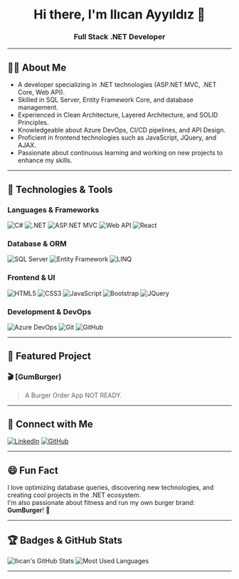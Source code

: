 <h1 align="center">Hi there, I'm Ilıcan Ayyıldız 👋</h1>

<h3 align="center">Full Stack .NET Developer</h3>

---

## 🧑‍💻 About Me

- A developer specializing in .NET technologies (ASP.NET MVC, .NET Core, Web API).  
- Skilled in SQL Server, Entity Framework Core, and database management.  
- Experienced in Clean Architecture, Layered Architecture, and SOLID Principles.  
- Knowledgeable about Azure DevOps, CI/CD pipelines, and API Design.  
- Proficient in frontend technologies such as JavaScript, JQuery, and AJAX.  
- Passionate about continuous learning and working on new projects to enhance my skills.

---

## 🚀 Technologies & Tools

### Languages & Frameworks
![C#](https://img.shields.io/badge/C%23-239120?style=for-the-badge&logo=c-sharp&logoColor=white)
![.NET](https://img.shields.io/badge/.NET-512BD4?style=for-the-badge&logo=dotnet&logoColor=white)
![ASP.NET MVC](https://img.shields.io/badge/ASP.NET%20MVC-512BD4?style=for-the-badge)
![Web API](https://img.shields.io/badge/Web%20API-512BD4?style=for-the-badge)
![React](https://img.shields.io/badge/React-20232A?style=for-the-badge&logo=react&logoColor=61DAFB)

### Database & ORM
![SQL Server](https://img.shields.io/badge/SQL%20Server-CC2927?style=for-the-badge&logo=microsoftsqlserver&logoColor=white)
![Entity Framework](https://img.shields.io/badge/Entity%20Framework-512BD4?style=for-the-badge)
![LINQ](https://img.shields.io/badge/LINQ-512BD4?style=for-the-badge)

### Frontend & UI
![HTML5](https://img.shields.io/badge/HTML5-E34F26?style=for-the-badge&logo=html5&logoColor=white)
![CSS3](https://img.shields.io/badge/CSS3-1572B6?style=for-the-badge&logo=css3&logoColor=white)
![JavaScript](https://img.shields.io/badge/JavaScript-F7DF1E?style=for-the-badge&logo=javascript&logoColor=black)
![Bootstrap](https://img.shields.io/badge/Bootstrap-7952B3?style=for-the-badge&logo=bootstrap&logoColor=white)
![JQuery](https://img.shields.io/badge/jQuery-0769AD?style=for-the-badge&logo=jquery&logoColor=white)

### Development & DevOps
![Azure DevOps](https://img.shields.io/badge/Azure%20DevOps-0078D7?style=for-the-badge&logo=azuredevops&logoColor=white)
![Git](https://img.shields.io/badge/Git-F05032?style=for-the-badge&logo=git&logoColor=white)
![GitHub](https://img.shields.io/badge/GitHub-100000?style=for-the-badge&logo=github&logoColor=white)

---

## 📌 Featured Project

### 🎬 [GumBurger)

> A Burger Order App NOT READY.

---

## 🤝 Connect with Me

[![LinkedIn](https://img.shields.io/badge/LinkedIn-0A66C2?style=for-the-badge&logo=linkedin&logoColor=white)](https://www.linkedin.com/in/il%C4%B1can-ayy%C4%B1ld%C4%B1z-5a6994238/)
[![GitHub](https://img.shields.io/badge/GitHub-100000?style=for-the-badge&logo=github&logoColor=white)](https://github.com/ilicanayyildiz)

---

## 😄 Fun Fact

I love optimizing database queries, discovering new technologies, and creating cool projects in the .NET ecosystem.  
I'm also passionate about fitness and run my own burger brand: **GumBurger**! 🍔

---

## 🏆 Badges & GitHub Stats

![Ilıcan's GitHub Stats](https://github-readme-stats.vercel.app/api?username=ilicanayyildiz&show_icons=true&theme=tokyonight)
![Most Used Languages](https://github-readme-stats.vercel.app/api/top-langs/?username=ilicanayyildiz&layout=compact&theme=tokyonight)

---
